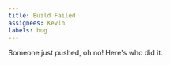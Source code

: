 ```yaml
---
title: Build Failed
assignees: Kevin
labels: bug
---
```

Someone just pushed, oh no! Here's who did it.
